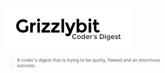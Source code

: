 ![](Grizzlybit.png)
> A coder's digest that is trying to be quirky, flawed and an enormous success.


